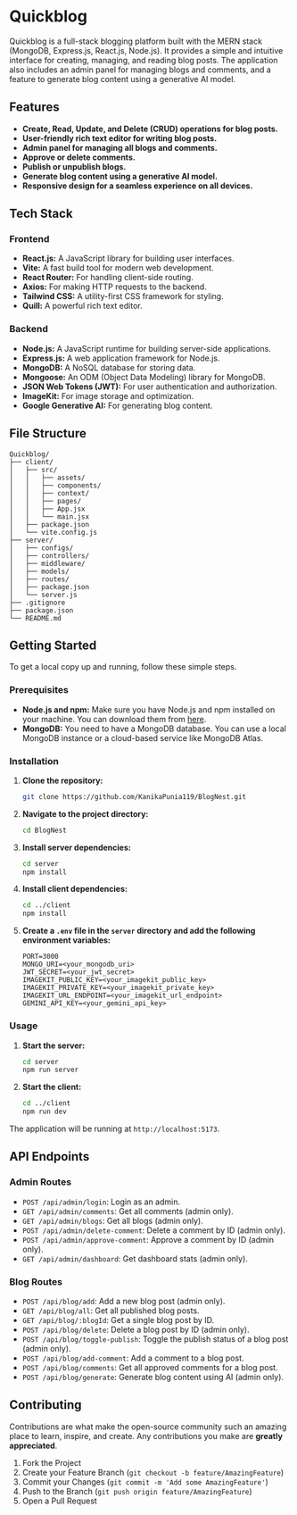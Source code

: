 
# Quickblog

Quickblog is a full-stack blogging platform built with the MERN stack (MongoDB, Express.js, React.js, Node.js). It provides a simple and intuitive interface for creating, managing, and reading blog posts. The application also includes an admin panel for managing blogs and comments, and a feature to generate blog content using a generative AI model.

## Features

- **Create, Read, Update, and Delete (CRUD) operations for blog posts.**
- **User-friendly rich text editor for writing blog posts.**
- **Admin panel for managing all blogs and comments.**
- **Approve or delete comments.**
- **Publish or unpublish blogs.**
- **Generate blog content using a generative AI model.**
- **Responsive design for a seamless experience on all devices.**

## Tech Stack

### Frontend

- **React.js:** A JavaScript library for building user interfaces.
- **Vite:** A fast build tool for modern web development.
- **React Router:** For handling client-side routing.
- **Axios:** For making HTTP requests to the backend.
- **Tailwind CSS:** A utility-first CSS framework for styling.
- **Quill:** A powerful rich text editor.

### Backend

- **Node.js:** A JavaScript runtime for building server-side applications.
- **Express.js:** A web application framework for Node.js.
- **MongoDB:** A NoSQL database for storing data.
- **Mongoose:** An ODM (Object Data Modeling) library for MongoDB.
- **JSON Web Tokens (JWT):** For user authentication and authorization.
- **ImageKit:** For image storage and optimization.
- **Google Generative AI:** For generating blog content.

## File Structure

```
Quickblog/
├── client/
│   ├── src/
│   │   ├── assets/
│   │   ├── components/
│   │   ├── context/
│   │   ├── pages/
│   │   ├── App.jsx
│   │   └── main.jsx
│   ├── package.json
│   └── vite.config.js
├── server/
│   ├── configs/
│   ├── controllers/
│   ├── middleware/
│   ├── models/
│   ├── routes/
│   ├── package.json
│   └── server.js
├── .gitignore
├── package.json
└── README.md
```

## Getting Started

To get a local copy up and running, follow these simple steps.

### Prerequisites

- **Node.js and npm:** Make sure you have Node.js and npm installed on your machine. You can download them from [here](https://nodejs.org/).
- **MongoDB:** You need to have a MongoDB database. You can use a local MongoDB instance or a cloud-based service like MongoDB Atlas.

### Installation

1.  **Clone the repository:**

    ```sh
    git clone https://github.com/KanikaPunia119/BlogNest.git
    ```

2.  **Navigate to the project directory:**

    ```sh
    cd BlogNest
    ```

3.  **Install server dependencies:**

    ```sh
    cd server
    npm install
    ```

4.  **Install client dependencies:**

    ```sh
    cd ../client
    npm install
    ```

5.  **Create a `.env` file in the `server` directory and add the following environment variables:**

    ```
    PORT=3000
    MONGO_URI=<your_mongodb_uri>
    JWT_SECRET=<your_jwt_secret>
    IMAGEKIT_PUBLIC_KEY=<your_imagekit_public_key>
    IMAGEKIT_PRIVATE_KEY=<your_imagekit_private_key>
    IMAGEKIT_URL_ENDPOINT=<your_imagekit_url_endpoint>
    GEMINI_API_KEY=<your_gemini_api_key>
    ```

### Usage

1.  **Start the server:**

    ```sh
    cd server
    npm run server
    ```

2.  **Start the client:**

    ```sh
    cd ../client
    npm run dev
    ```

The application will be running at `http://localhost:5173`.

## API Endpoints

### Admin Routes

-   `POST /api/admin/login`: Login as an admin.
-   `GET /api/admin/comments`: Get all comments (admin only).
-   `GET /api/admin/blogs`: Get all blogs (admin only).
-   `POST /api/admin/delete-comment`: Delete a comment by ID (admin only).
-   `POST /api/admin/approve-comment`: Approve a comment by ID (admin only).
-   `GET /api/admin/dashboard`: Get dashboard stats (admin only).

### Blog Routes

-   `POST /api/blog/add`: Add a new blog post (admin only).
-   `GET /api/blog/all`: Get all published blog posts.
-   `GET /api/blog/:blogId`: Get a single blog post by ID.
-   `POST /api/blog/delete`: Delete a blog post by ID (admin only).
-   `POST /api/blog/toggle-publish`: Toggle the publish status of a blog post (admin only).
-   `POST /api/blog/add-comment`: Add a comment to a blog post.
-   `POST /api/blog/comments`: Get all approved comments for a blog post.
-   `POST /api/blog/generate`: Generate blog content using AI (admin only).


## Contributing

Contributions are what make the open-source community such an amazing place to learn, inspire, and create. Any contributions you make are **greatly appreciated**.

1.  Fork the Project
2.  Create your Feature Branch (`git checkout -b feature/AmazingFeature`)
3.  Commit your Changes (`git commit -m 'Add some AmazingFeature'`)
4.  Push to the Branch (`git push origin feature/AmazingFeature`)
5.  Open a Pull Request

